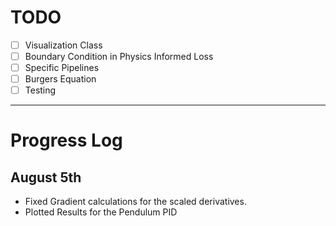 # TODO
- [ ] Visualization Class
- [ ] Boundary Condition in Physics Informed Loss
- [ ] Specific Pipelines
- [ ] Burgers Equation
- [ ] Testing
---
# Progress Log
## August 5th
- Fixed Gradient calculations for the scaled derivatives.
- Plotted Results for the Pendulum PID

